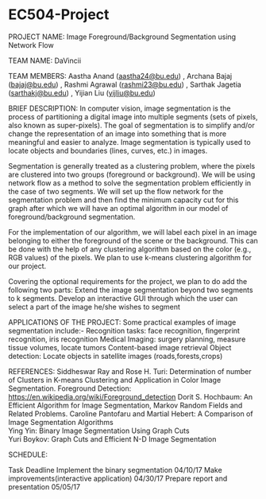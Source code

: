 # EC504-Project

PROJECT NAME: Image Foreground/Background Segmentation using Network Flow

TEAM NAME: DaVincii
 
TEAM MEMBERS: 
Aastha Anand (aastha24@bu.edu) ,
Archana Bajaj (bajaj@bu.edu) , 
Rashmi Agrawal (rashmi23@bu.edu) , 
Sarthak Jagetia (sarthakj@bu.edu) , 
Yijian Liu (yijliu@bu.edu) 

BRIEF DESCRIPTION:
In computer vision, image segmentation is the process of partitioning a digital image into multiple segments (sets of pixels, also known as super-pixels). The goal of segmentation is to simplify and/or change the representation of an image into something that is more meaningful and easier to analyze. Image segmentation is typically used to locate objects and boundaries (lines, curves, etc.) in images.

Segmentation is generally treated as a clustering problem, where the pixels are clustered into two groups (foreground or background). We will be using network flow as a method to solve the segmentation problem efficiently in the case of two segments. We will set up the flow network for the segmentation problem and then find the minimum capacity cut for this graph after which we will have an optimal algorithm in our model of foreground/background segmentation.

For the implementation of our algorithm, we will label each pixel in an image belonging to either the foreground of the scene or the background. This can be done with the help of any clustering algorithm based on the color (e.g., RGB values) of the pixels. We plan to use k-means clustering algorithm for our project.

Covering the optional requirements for the project, we plan to do add the following two parts:
Extend the image segmentation beyond two segments to k segments.
Develop an interactive GUI through which the user can select a part of the image he/she wishes to segment

APPLICATIONS OF THE PROJECT:
Some practical examples of image segmentation include:-
Recognition tasks: face recognition, fingerprint recognition, iris recognition
Medical Imaging: surgery planning, measure tissue volumes, locate tumors
Content-based image retrieval
Object detection: Locate objects in satellite images (roads,forests,crops)

REFERENCES:
Siddheswar Ray and Rose H. Turi: Determination of number of Clusters in K-means Clustering and Application in Color Image Segmentation.
Foreground Detection: https://en.wikipedia.org/wiki/Foreground_detection
Dorit S. Hochbaum: An Efficient Algorithm for Image Segmentation, Markov Random Fields and Related Problems.
Caroline Pantofaru and Martial Hebert: A Comparison of Image Segmentation Algorithms  
Ying Yin: Binary Image Segmentation Using Graph Cuts  
Yuri Boykov: Graph Cuts and Efficient N-D Image Segmentation  


SCHEDULE:
          
Task
Deadline
Implement the binary segmentation 
04/10/17
Make improvements(interactive application)
04/30/17
Prepare report and presentation
05/05/17
